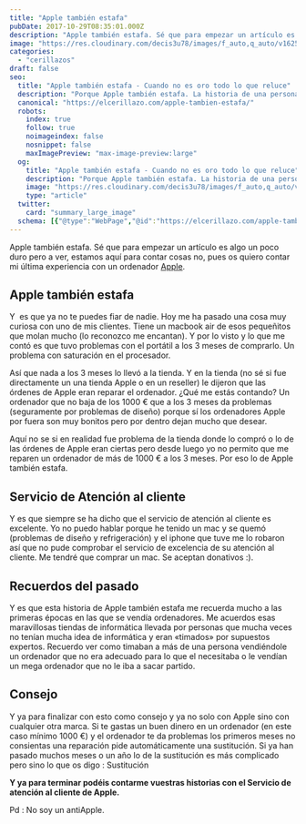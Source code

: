 ```yaml
---
title: "Apple también estafa"
pubDate: 2017-10-29T08:35:01.000Z
description: "Apple también estafa. Sé que para empezar un artículo es algo un poco duro pero a ver, estamos aquí para contar cosas no, pues os quiero contar mi última experiencia con un ordenador Apple."
image: "https://res.cloudinary.com/decis3u78/images/f_auto,q_auto/v1625744852/apple_tambien_estafa_degrve_5004856a/apple_tambien_estafa_degrve_5004856a.jpg?_i=AA"
categories:
  - "cerillazos"
draft: false
seo:
  title: "Apple también estafa - Cuando no es oro todo lo que reluce"
  description: "Porque Apple también estafa. La historia de una persona que compró un portátil Apple y a los 3 meses de comprarlo se lo repararon en vez de sustituirlo."
  canonical: "https://elcerillazo.com/apple-tambien-estafa/"
  robots:
    index: true
    follow: true
    noimageindex: false
    nosnippet: false
    maxImagePreview: "max-image-preview:large"
  og:
    title: "Apple también estafa - Cuando no es oro todo lo que reluce"
    description: "Porque Apple también estafa. La historia de una persona que compró un portátil Apple y a los 3 meses de comprarlo se lo repararon en vez de sustituirlo."
    image: "https://res.cloudinary.com/decis3u78/images/f_auto,q_auto/v1625744852/apple_tambien_estafa_degrve_5004856a/apple_tambien_estafa_degrve_5004856a.jpg?_i=AA"
    type: "article"
  twitter:
    card: "summary_large_image"
  schema: [{"@type":"WebPage","@id":"https://elcerillazo.com/apple-tambien-estafa/","url":"https://elcerillazo.com/apple-tambien-estafa/","name":"Apple también estafa - Cuando no es oro todo lo que reluce","isPartOf":{"@id":"https://elcerillazo.com/#website"},"primaryImageOfPage":{"@id":"https://elcerillazo.com/apple-tambien-estafa/#primaryimage"},"image":{"@id":"https://elcerillazo.com/apple-tambien-estafa/#primaryimage"},"thumbnailUrl":"https://res.cloudinary.com/decis3u78/images/f_auto,q_auto/v1625744852/apple_tambien_estafa_degrve_5004856a/apple_tambien_estafa_degrve_5004856a.jpg?_i=AA","datePublished":"2017-10-29T09:35:01+00:00","author":{"@id":"https://elcerillazo.com/#/schema/person/368d5b496aeaf077b307f248a72abcd9"},"description":"Porque Apple también estafa. La historia de una persona que compró un portátil Apple y a los 3 meses de comprarlo se lo repararon en vez de sustituirlo.","breadcrumb":{"@id":"https://elcerillazo.com/apple-tambien-estafa/#breadcrumb"},"inLanguage":"es","potentialAction":[{"@type":"ReadAction","target":["https://elcerillazo.com/apple-tambien-estafa/"]}]},{"@type":"ImageObject","inLanguage":"es","@id":"https://elcerillazo.com/apple-tambien-estafa/#primaryimage","url":"https://res.cloudinary.com/decis3u78/images/f_auto,q_auto/v1625744852/apple_tambien_estafa_degrve_5004856a/apple_tambien_estafa_degrve_5004856a.jpg?_i=AA","contentUrl":"https://res.cloudinary.com/decis3u78/images/f_auto,q_auto/v1625744852/apple_tambien_estafa_degrve_5004856a/apple_tambien_estafa_degrve_5004856a.jpg?_i=AA","width":1024,"height":683,"caption":"Apple también estafa"},{"@type":"BreadcrumbList","@id":"https://elcerillazo.com/apple-tambien-estafa/#breadcrumb","itemListElement":[{"@type":"ListItem","position":1,"name":"Portada","item":"https://elcerillazo.com/"},{"@type":"ListItem","position":2,"name":"Apple también estafa"}]},{"@type":"WebSite","@id":"https://elcerillazo.com/#website","url":"https://elcerillazo.com/","name":"El Cerillazo","description":"De pequeño hacía hogueras y jugaba con cerillas","potentialAction":[{"@type":"SearchAction","target":{"@type":"EntryPoint","urlTemplate":"https://elcerillazo.com/?s={search_term_string}"},"query-input":{"@type":"PropertyValueSpecification","valueRequired":true,"valueName":"search_term_string"}}],"inLanguage":"es"},{"@type":"Person","@id":"https://elcerillazo.com/#/schema/person/368d5b496aeaf077b307f248a72abcd9","name":"montywp","url":"https://elcerillazo.com/author/montywp/"}]
---
```


Apple también estafa. Sé que para empezar un artículo es algo un poco duro pero a ver, estamos aquí para contar cosas no, pues os quiero contar mi última experiencia con un ordenador [Apple](http://apple.com/es/).

## Apple también estafa

Y  es que ya no te puedes fiar de nadie. Hoy me ha pasado una cosa muy curiosa con uno de mis clientes. Tiene un macbook air de esos pequeñitos que molan mucho (lo reconozco me encantan). Y por lo visto y lo que me contó es que tuvo problemas con el portátil a los 3 meses de comprarlo. Un problema con saturación en el procesador.

Así que nada a los 3 meses lo llevó a la tienda. Y en la tienda (no sé si fue directamente un una tienda Apple o en un reseller) le dijeron que las órdenes de Apple eran reparar el ordenador. ¿Qué me estás contando? Un ordenador que no baja de los 1000 € que a los 3 meses da problemas (seguramente por problemas de diseño) porque sí los ordenadores Apple por fuera son muy bonitos pero por dentro dejan mucho que desear.

Aquí no se si en realidad fue problema de la tienda donde lo compró o lo de las órdenes de Apple eran ciertas pero desde luego yo no permito que me reparen un ordenador de más de 1000 € a los 3 meses. Por eso lo de Apple también estafa.

## Servicio de Atención al cliente

Y es que siempre se ha dicho que el servicio de atención al cliente es excelente. Yo no puedo hablar porque he tenido un mac y se quemó (problemas de diseño y refrigeración) y el iphone que tuve me lo robaron así que no pude comprobar el servicio de excelencia de su atención al cliente. Me tendré que comprar un mac. Se aceptan donativos :).

## Recuerdos del pasado

Y es que esta historia de Apple también estafa me recuerda mucho a las primeras épocas en las que se vendía ordenadores. Me acuerdos esas maravillosas tiendas de informática llevada por personas que mucha veces no tenían mucha idea de informática y eran «timados» por supuestos expertos. Recuerdo ver como timaban a más de una persona vendiéndole un ordenador que no era adecuado para lo que el necesitaba o le vendían un mega ordenador que no le iba a sacar partido.

## Consejo

Y ya para finalizar con esto como consejo y ya no solo con Apple sino con cualquier otra marca. Si te gastas un buen dinero en un ordenador (en este caso mínimo 1000 €) y el ordenador te da problemas los primeros meses no consientas una reparación pide automáticamente una sustitución. Si ya han pasado muchos meses o un año lo de la sustitución es más complicado pero sino lo que os digo : Sustitución

**Y ya para terminar podéis contarme vuestras historias con el Servicio de atención al cliente de Apple.**

Pd : No soy un antiApple.